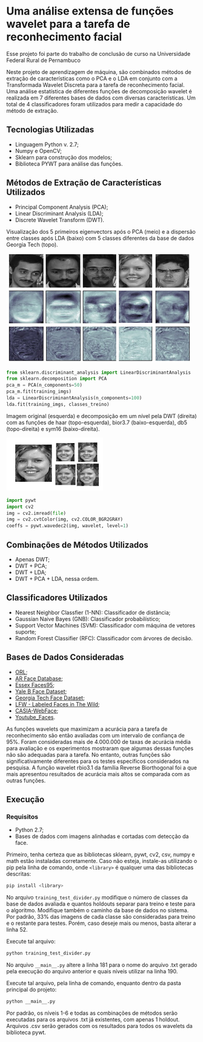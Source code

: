 # Uma análise extensa de funções wavelet para a tarefa de reconhecimento facial

Esse projeto foi parte do trabalho de conclusão de curso na Universidade Federal Rural de Pernambuco

Neste projeto de aprendizagem de máquina, são combinados métodos de extração de características como o PCA e o LDA em conjunto com a Transformada Wavelet Discreta para a tarefa de reconhecimento facial. Uma análise estatística de diferentes funções de decomposição wavelet é realizada em 7 diferentes bases de dados com diversas características.
Um total de 4 classificadores foram utilizados para medir a capacidade do método de extração.

## Tecnologias Utilizadas

* Linguagem Python v. 2.7;
* Numpy e OpenCV;
* Sklearn para construção dos modelos;
* Biblioteca PYWT para análise das funções.

## Métodos de Extração de Características Utilizados

* Principal Component Analysis (PCA);
* Linear Discriminant Analysis (LDA);
* Discrete Wavelet Transform (DWT).

Visualização dos 5 primeiros eigenvectors após o PCA (meio) e a dispersão entre classes após LDA (baixo)
com 5 classes diferentes da base de dados Georgia Tech (topo).

![eigenfisher](pics/eigenfisher.jpg)<br/>  

```python
from sklearn.discriminant_analysis import LinearDiscriminantAnalysis
from sklearn.decomposition import PCA
pca_m = PCA(n_components=50)
pca_m.fit(training_imgs)
lda = LinearDiscriminantAnalysis(n_components=100)
lda.fit(training_imgs, classes_treino)
```

Imagem original (esquerda) e decomposição em um nível pela DWT (direita) com as funções de haar (topo-esquerda), bior3.7 (baixo-esquerda), db5 (topo-direita) e sym16 (baixo-direita).

![waveletfaces](pics/dwt_decomp.png)<br/>

```python
import pywt
import cv2
img = cv2.imread(file)
img = cv2.cvtColor(img, cv2.COLOR_BGR2GRAY)
coeffs = pywt.wavedec2(img, wavelet, level=1)
```

## Combinações de Métodos Utilizados

* Apenas DWT;
* DWT + PCA;
* DWT + LDA;
* DWT + PCA + LDA, nessa ordem.

## Classificadores Utilizados

* Nearest Neighbor Classfier (1-NN): Classificador de distância;
* Gaussian Naive Bayes (GNB): Classificador probabilístico; 
* Support Vector Machines (SVM): Classificador com máquina de vetores suporte;
* Random Forest Classifier (RFC): Classificador com árvores de decisão.

## Bases de Dados Consideradas

* [ORL](http://cam-orl.co.uk/facedatabase.html);
* [AR Face Database](http://www2.ece.ohio-state.edu/~aleix/ARdatabase.html);
* [Essex Faces95](https://cswww.essex.ac.uk/mv/allfaces/faces95.html);
* [Yale B Face Dataset](http://vision.ucsd.edu/~leekc/ExtYaleDatabase/ExtYaleB.html);
* [Georgia Tech Face Dataset](http://www.anefian.com/research/face_reco.htm);
* [LFW - Labeled Faces in The Wild](http://vis-www.cs.umass.edu/lfw/);
* [CASIA-WebFace](https://drive.google.com/open?id=1Of_EVz-yHV7QVWQGihYfvtny9Ne8qXVz);
* [Youtube_Faces](https://www.cs.tau.ac.il/~wolf/ytfaces/).

As funções wavelets que maximizam a acurácia para a tarefa de reconhecimento são então avaliadas com um intervalo de confiança de 95%.
Foram consideradas mais de 4.000.000 de taxas de acurácia média para avaliação e os experimentos mostraram que algumas dessas funções não são adequadas para a tarefa.
No entanto, outras funções são significativamente diferentes para os testes específicos considerados na pesquisa.
A função wavelet rbio3.1 da família Reverse Biorthogonal foi a que mais apresentou resultados de acurácia mais altos se comparada com as outras funções.

## Execução

### Requisitos

  * Python 2.7;
  * Bases de dados com imagens alinhadas e cortadas com detecção da face.
  
Primeiro, tenha certeza que as bibliotecas sklearn, pywt, cv2, csv, numpy e math estão instaladas corretamente.
Caso não esteja, instale-as utilizando o pip pela linha de comando, onde `<library>` é qualquer uma das bibliotecas descritas:

```bash
pip install <library>
```
No arquivo `training_test_divider.py` modifique o número de classes da base de dados avaliada e quantos holdouts separar para treino e teste para o algoritmo.
Modifique também o caminho da base de dados no sistema. Por padrão, 33% das imagens de cada classe são consideradas para treino e o restante para testes.
Porém, caso deseje mais ou menos, basta alterar a linha 52.

Execute tal arquivo:
```bash
python training_test_divider.py
```

No arquivo `__main__.py` altere a linha 181 para o nome do arquivo .txt gerado pela execução do arquivo anterior e quais níveis utilizar na linha 190.

Execute tal arquivo, pela linha de comando, enquanto dentro da pasta principal do projeto:

```bash
python __main__.py
```

Por padrão, os níveis 1-6 e todas as combinações de métodos serão executadas para os arquivos .txt já existentes, com apenas 1 holdout. 
Arquivos .csv serão gerados com os resultados para todos os wavelets da biblioteca pywt.


